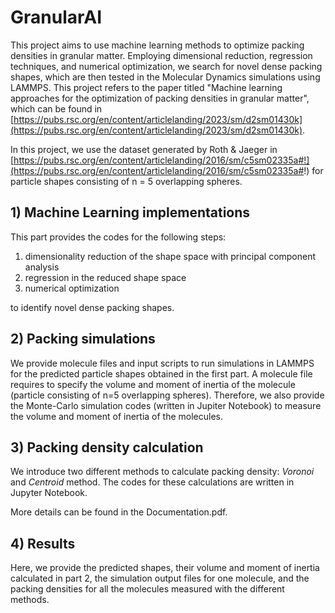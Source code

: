 # GranularAI
This project aims to use machine learning methods to optimize packing densities in granular matter. Employing dimensional reduction, regression techniques, and numerical optimization, we search for novel dense packing shapes, which are then tested in the Molecular Dynamics simulations using LAMMPS. 
This project refers to the paper titled "Machine learning approaches for the optimization
of packing densities in granular matter", which can be found in [https://pubs.rsc.org/en/content/articlelanding/2023/sm/d2sm01430k](https://pubs.rsc.org/en/content/articlelanding/2023/sm/d2sm01430k).

In this project, we use the dataset generated by Roth & Jaeger in [https://pubs.rsc.org/en/content/articlelanding/2016/sm/c5sm02335a#!](https://pubs.rsc.org/en/content/articlelanding/2016/sm/c5sm02335a#!) for particle shapes consisting of n = 5 overlapping spheres.

## 1) Machine Learning implementations 
This part provides the codes for the following steps:
1) dimensionality reduction of the shape space with principal component analysis
2) regression in the reduced shape space
3) numerical optimization
   
to identify novel dense packing shapes. 

## 2) Packing simulations
We provide molecule files and input scripts to run simulations in LAMMPS for the predicted particle shapes obtained in the first part. A molecule file requires to specify the volume and moment of inertia of the molecule (particle consisting of n=5 overlapping spheres). Therefore, we also provide the Monte-Carlo simulation codes (written in Jupiter Notebook) to measure the volume and moment of inertia of the molecules.

## 3) Packing density calculation
We introduce two different methods to calculate packing density: *Voronoi* and *Centroid* method. The codes for these calculations are written in Jupyter Notebook. 

More details can be found in the Documentation.pdf. 

## 4) Results
Here, we provide the predicted shapes, their volume and moment of inertia calculated in part 2, the simulation output files for one molecule, and the packing densities for all the molecules measured with the different methods. 
